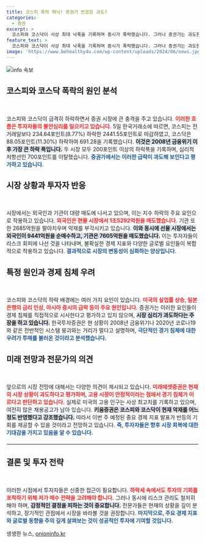 ```yaml
---
title: 코스피 폭락 패닉! 증권가 반응은 과도?
categories:
  - 증권
excerpt: >
  코스피와 코스닥이 사상 최대 낙폭을 기록하며 증시가 폭락했습니다. 그러나 증권가는 과도한 공포로 해석하며, 실질적인 경기 침체 우려는 경고에 불과하다고 주장합니다. 전문가들은 저가 매수의 기회를 강조하며 반등 가능성을 내비쳤습니다.
feature_text: >
  코스피와 코스닥이 사상 최대 낙폭을 기록하며 증시가 폭락했습니다. 그러나 증권가는 과도한 공포로 해석하며, 실질적인 경기 침체 우려는 경고에 불과하다고 주장합니다. 전문가들은 저가 매수의 기회를 강조하며 반등 가능성을 내비쳤습니다.
image: 'https://www.behealthy4u.com/wp-content/uploads/2024/06/news.jpg'
---
```


<p><img src="https://www.behealthy4u.com/wp-content/uploads/2024/06/news.jpg" alt="info 속보" /></p>

<h2 data-ke-size="size26">코스피와 코스닥 폭락의 원인 분석</h2>

<p data-ke-size="size16">&nbsp;</p>

<p>코스피와 코스닥이 급격히 하락하면서 증권 시장에 큰 충격을 주고 있습니다. <b><span style="color: #ee2323;">이러한 흐름은 투자자들의 불안심리를 일으키고 있습니다.</span></b> 5일 한국거래소에 따르면, 코스피는 전 거래일보다 234.64포인트(8.77%) 하락한 2441.55포인트로 마감하였고, 코스닥은 88.05포인트(11.30%) 하락하여 691.28을 기록했습니다. <b><span style="background-color: #21538527;">이것은 2008년 금융위기 이후 가장 큰 하락 폭입니다.</span></b> 두 시장 모두 200포인트 이상의 하락폭을 기록하며, 심리적 저항선인 700포인트를 이탈했습니다. <b><span style="color: #1a5490;">증권가에서는 이러한 급락이 과도해 보인다고 평가하고 있습니다.</span></b></p>

<h2 data-ke-size="size26">시장 상황과 투자자 반응</h2>

<p data-ke-size="size16">&nbsp;</p>

<p>시장에서는 외국인과 기관이 대량 매도에 나서고 있으며, 이는 지수 하락의 주요 요인으로 작용하고 있습니다. <b><span style="color: #ee2323;">외국인은 현물 시장에서 1조5292억원을 매도했습니다.</span></b> 기관 또한 2685억원을 팔아치우며 악재를 부각시키고 있습니다. <b><span style="background-color: #21538527;">이와 동시에 선물 시장에서는 외국인이 9441억원을 순매수하고, 기관은 7605억원을 매도했습니다.</span></b> 이는 투자자들이 리스크 회피에 나선 것을 나타내며, 불확실한 경제 지표와 다양한 글로벌 요인들이 복합적으로 작용하고 있습니다. <b><span style="color: #1a5490;">결과적으로 시장의 변동성이 심화하는 양상입니다.</span></b></p>

<h2 data-ke-size="size26">특정 원인과 경제 침체 우려</h2>

<p data-ke-size="size16">&nbsp;</p>

<p>코스피와 코스닥의 하락 배경에는 여러 가지 요인이 있습니다. <b><span style="color: #ee2323;">미국의 실업률 상승, 일본은행의 금리 인상, 아시아 증시의 급락 등이 주요 원인입니다.</span></b> 증권가는 이러한 요인들이 경제 침체를 직접적으로 시사한다고 평가하고 있지 않으며, <b><span style="background-color: #21538527;">시장 심리가 과도하다는 주장을 하고 있습니다.</span></b> 한국투자증권은 현 상황이 2008년 금융위기나 2020년 코로나19와 같은 전반적인 시스템 붕괴와는 거리가 멀다고 설명하며, <b><span style="color: #1a5490;">극단적인 경기 침체에 대한 우려가 투매를 불러온 것이라고 분석했습니다.</span></b></p>

<h2 data-ke-size="size26">미래 전망과 전문가의 의견</h2>

<p data-ke-size="size16">&nbsp;</p>

<p>앞으로의 시장 전망에 대해서는 다양한 의견이 제시되고 있습니다. <b><span style="color: #ee2323;">미래에셋증권은 현재의 시장 상황이 과도하다고 평가하며, 고용 시장이 안정적이라는 점에서 경기 침체가 이르다고 판단하고 있습니다.</span></b> 실제로 미국의 고용 인구는 사상 최고치를 기록하고 있으며, 여전히 많은 채용공고가 남아 있습니다. <b><span style="background-color: #21538527;">키움증권은 코스피와 코스닥이 현재 악재를 어느 정도 반영했다고 강조했습니다.</span></b> 따라서 이번 주 예정된 중요 경제 지표 발표가 반등의 기회를 제공할 수 있을 것이라고 전망하고 있습니다. <b><span style="color: #1a5490;">즉, 투자자들은 향후 시장 회복에 대한 기대감을 가지고 있음을 알 수 있습니다.</span></b></p>

<hr style="border: 1px solid #eee; margin: 20px 0;"/>

<h2 data-ke-size="size26">결론 및 투자 전략</h2>

<p data-ke-size="size16">&nbsp;</p>

<p>이러한 시점에서 투자자들은 신중한 접근이 필요합니다. <b><span style="color: #ee2323;">하락세 속에서도 투자의 기회를 포착하기 위해 저가 매수 전략을 고려해야 합니다.</span></b> 그러나 동시에 리스크 관리도 철저히 해야 하며, <b><span style="background-color: #21538527;">감정적인 결정을 피하는 것이 중요합니다.</span></b> 전문가들은 현재의 상황을 깊이 분석하고, 장기적인 관점에서 시장을 바라볼 것을 권장합니다. <b><span style="color: #1a5490;">마지막으로, 주요 경제 지표와 글로벌 동향을 주의 깊게 살펴보는 것이 성공적인 투자에 기여할 것입니다.</span></b></p>
생생한 뉴스, <a href="https://onioninfo.kr" rel="dofollow">onioninfo.kr</a>


